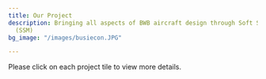 ```yaml
---
title: Our Project
description: Bringing all aspects of BWB aircraft design through Soft Systems Methodology
  (SSM)
bg_image: "/images/busiecon.JPG"

---
```

Please click on each project tile to view more details.